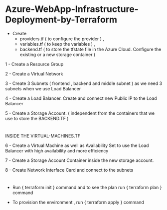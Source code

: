 # Azure-WebApp-Infrastructure-Deployment-by-Terraform

- Create
    - providers.tf ( to configure the provider ) ,
    - variables.tf ( to keep the variables ) ,
    - backend.tf ( to store the tfstate file in the Azure Cloud. Configure the existing or a new storage container )


1 - Create a Resource Group

2 - Create a Virtual Network

3 - Create 3 Subnets ( frontend , backend and middle subnet ) as we need 3 subnets when we use Load Balancer

4 - Create a Load Balancer. Create and connect new Public IP to the Load Balancer

5 - Create a Storage Account. ( independent from the containers that we use to store the BACKEND.TF )
#
INSIDE THE VIRTUAL-MACHINES.TF

6 - Create a Virtual Machine as well as Availability Set to use the Load Balancer with high availability and more efficiency

7 - Create a Storage Account Container inside the new storage account.

8 - Create Network Interface Card and connect to the subnets
#

- Run { terraform init } command and to see the plan run { terraform plan } command

- To provision the environment , run { terraform apply } command
